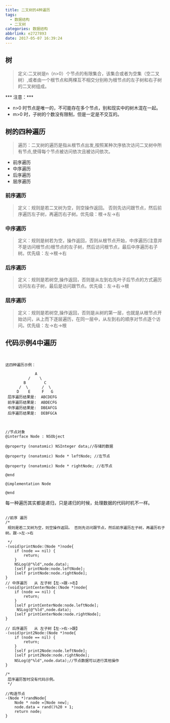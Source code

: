 ```yaml
---
title: 二叉树的4种遍历
tags:
  - 数据结构
  - 二叉树
categories: 数据结构
abbrlink: e2727893
date: 2017-05-07 16:39:24
---
```

## 树
> 定义:二叉树是n（n>0）个节点的有限集合，该集合或者为空集（空二叉树）,或者由一个根节点和两棵互不相交分别称为根节点的左子树和右子树的二叉树组成。

*** 注意：***
- n>0 时节点是唯一的，不可能存在多个节点，别和现实中的树木混在一起。
- m>0 时，子树的个数没有限制，但是一定是不交互的。

## 树的四种遍历
> 遍历：二叉树的遍历是指从根节点出发,按照某种次序依次访问二叉树中所有节点,使得每个节点被访问依次且被访问依次。

- 前序遍历
- 中序遍历
- 后序遍历
- 层序遍历

### 前序遍历
>定义：规则是若二叉树为空，则空操作返回。 否则先访问跟节点，然后前序遍历左子树，再遍历右子树。优先级：根->左->右

### 中序遍历
>定义：规则是树若为空，操作返回，否则从根节点开始，中序遍历(注意并不是访问根节点)根节点的左子树，然后访问根节点，最后中序遍历右子树。优先级：左->根->右

### 后序遍历
>定义：规则是若树空,操作返回，否则是从左到右先叶子后节点的方式遍历访问左右子树，最后是访问跟节点。优先级：左->右->根

### 层序遍历
>定义：规则是若树空,操作返回，否则是从树的第一层，也就是从根节点开始访问，从上而下逐层遍历，在同一层中，从左到右的顺序对节点逐个访问。优先级：左->右->根

## 代码示例4中遍历

```


这四种遍历示例：   

             A
          /    \
        B        C
      /  \      /  \ 
     D    E     F   G  
 层序遍历结果是:  ABCDEFG
 前序遍历结果是:  ABDECFG
 中序遍历结果是:  DBEAFCG
 后序遍历结果是:  DEBFGCA



//节点对象
@interface Node : NSObject

@property (nonatomic) NSInteger data;//存储的数据

@property (nonatomic) Node * leftNode; //左节点

@property (nonatomic) Node * rightNode; //右节点

@end

@implementation Node

@end
```
每一种遍历其实都是递归，只是递归的时候，处理数据的代码时机不一样。
```

//前序 遍历
/*
 规则是若二叉树为空，则空操作返回。 否则先访问跟节点，然后前序遍历左子树，再遍历右子树。跟->左->右
 
 */
-(void)printNode:(Node *)node{
    if (node == nil) {
        return;
    }
    NSLog(@"%ld",node.data);
    [self printNode:node.leftNode];
    [self printNode:node.rightNode];
}
// 中序遍历   从 左子树【左->跟->右】
-(void)printCenterNode:(Node *)node{
    if (node == nil) {
        return;
    }
    [self printCenterNode:node.leftNode];
     NSLog(@"%ld",node.data);
    [self printCenterNode:node.rightNode];
}

// 后序遍历   从 左子树【左->右->跟】
-(void)print2Node:(Node *)node{
    if (node == nil) {
        return;
    }
    [self print2Node:node.leftNode];
    [self print2Node:node.rightNode];
    NSLog(@"%ld",node.data);//节点数据可以进行其他操作
}

/*
 层序遍历暂时没有代码示例。
 */

//构造节点
-(Node *)randNode{
    Node * node =[Node new];
    node.data = rand()%20 + 1;
    return node;
}

```
